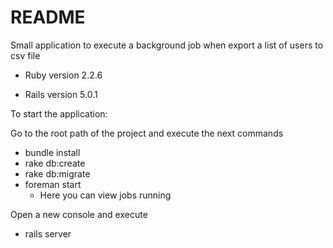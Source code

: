 # README

Small application to execute a background job when export a list of users to csv file

* Ruby version 2.2.6

* Rails version 5.0.1

 To start the application:

  Go to the root path of the project and execute the next commands
   - bundle install
   - rake db:create
   - rake db:migrate
   - foreman start  
   	  - Here you can view jobs running

   Open a new console and execute
   - rails server

